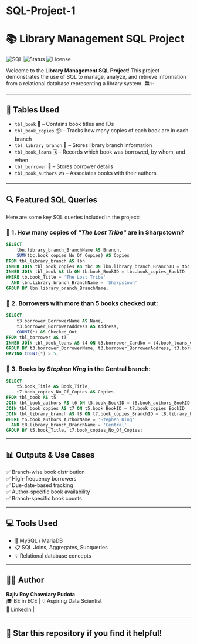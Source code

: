 # SQL-Project-1
# 📚 Library Management SQL Project

![SQL](https://img.shields.io/badge/SQL-MySQL-blue?style=flat-square)
![Status](https://img.shields.io/badge/Project-Complete-brightgreen?style=flat-square)
![License](https://img.shields.io/badge/License-MIT-lightgrey?style=flat-square)

Welcome to the **Library Management SQL Project**! This project demonstrates the use of SQL to manage, analyze, and retrieve information from a relational database representing a library system. 🏛️✨

---

## 📁 Tables Used

- `tbl_book` 📖 – Contains book titles and IDs
- `tbl_book_copies` 📦 – Tracks how many copies of each book are in each branch
- `tbl_library_branch` 🏢 – Stores library branch information
- `tbl_book_loans` 🗓️ – Records which book was borrowed, by whom, and when
- `tbl_borrower` 👤 – Stores borrower details
- `tbl_book_authors` ✍️ – Associates books with their authors

---

## 🔍 Featured SQL Queries

Here are some key SQL queries included in the project:

### 📌 1. How many copies of *"The Lost Tribe"* are in **Sharpstown**?
```sql
SELECT 
    lbn.library_branch_BranchName AS Branch,
    SUM(tbc.book_copies_No_Of_Copies) AS Copies
FROM tbl_library_branch AS lbn
INNER JOIN tbl_book_copies AS tbc ON lbn.library_branch_BranchID = tbc.book_copies_BranchID
INNER JOIN tbl_book AS tb ON tb.book_BookID = tbc.book_copies_BookID
WHERE tb.book_Title = 'The Lost Tribe'
  AND lbn.library_branch_BranchName = 'Sharpstown'
GROUP BY lbn.library_branch_BranchName;
```

### 📌 2. Borrowers with more than 5 books checked out:
```sql
SELECT 
    t3.borrower_BorrowerName AS Name,
    t3.borrower_BorrowerAddress AS Address,
    COUNT(*) AS Checked_Out
FROM tbl_borrower AS t3
INNER JOIN tbl_book_loans AS t4 ON t3.borrower_CardNo = t4.book_loans_CardNo
GROUP BY t3.borrower_BorrowerName, t3.borrower_BorrowerAddress, t3.borrower_CardNo
HAVING COUNT(*) > 5;
```

### 📌 3. Books by *Stephen King* in the **Central** branch:
```sql
SELECT 
    t5.book_Title AS Book_Title,
    t7.book_copies_No_Of_Copies AS Copies
FROM tbl_book AS t5
JOIN tbl_book_authors AS t6 ON t5.book_BookID = t6.book_authors_BookID
JOIN tbl_book_copies AS t7 ON t5.book_BookID = t7.book_copies_BookID
JOIN tbl_library_branch AS t8 ON t7.book_copies_BranchID = t8.library_branch_BranchID
WHERE t6.book_authors_AuthorName = 'Stephen King'
  AND t8.library_branch_BranchName = 'Central'
GROUP BY t5.book_Title, t7.book_copies_No_Of_Copies;
```

---

## 📊 Outputs & Use Cases

✅ Branch-wise book distribution  
✅ High-frequency borrowers  
✅ Due-date-based tracking  
✅ Author-specific book availability  
✅ Branch-specific book counts

---

## 💻 Tools Used

- 🐬 MySQL / MariaDB
- 📋 SQL Joins, Aggregates, Subqueries
- 💡 Relational database concepts

---

## 🧑‍🎓 Author

**Rajiv Roy Chowdary Pudota**  
🎓 BE in ECE | 💡 Aspiring Data Scientist  
🔗 [LinkedIn](https://www.linkedin.com/rajiv-roy-chowdary-pudota/) | 

---



## 🌟 Star this repository if you find it helpful!
